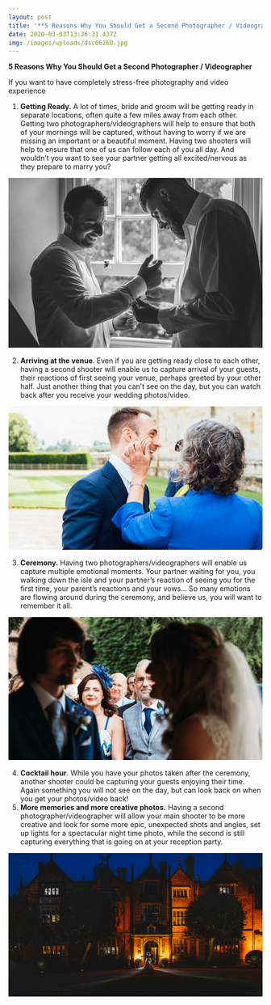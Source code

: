 ```yaml
---
layout: post
title: '**5 Reasons Why You Should Get a Second Photographer / Videographer**'
date: 2020-03-03T13:26:31.437Z
img: /images/uploads/dsc06268.jpg
---
```

**5 Reasons Why You Should Get a Second Photographer / Videographer**

If you want to have completely stress-free photography and video experience 

1. **Getting Ready.** A lot of times, bride and groom will be getting ready in separate locations, often quite a few miles away from each other. Getting two photographers/videographers will help to ensure that both of your mornings will be captured, without having to worry if we are missing an important or a beautiful moment. Having two shooters will help to ensure that one of us can follow each of you all day. And wouldn’t you want to see your partner getting all excited/nervous as they prepare to marry you? 

![Groom getting ready with his best man ](/images/uploads/charlotte-and-james-at-george-in-rye-181.jpg "groom getting ready with his best man on the wedding day morning ")

2. **Arriving at the venue**. Even if you are getting ready close to each other, having a second shooter will enable us to capture arrival of your guests, their reactions of first seeing your venue, perhaps greeted by your other half. Just another thing that you can’t see on the day, but you can watch back after you receive your wedding photos/video. 

![Groom greeting his aunt at the wedding morning ](/images/uploads/matt-and-jen-wedding-penshurst-place-0026_websize.jpg "wedding day morning")

3. **Ceremony.** Having two photographers/videographers will enable us capture multiple emotional moments. Your partner waiting for you, you walking down the isle and your partner’s reaction of seeing you for the first time, your parent’s reactions and your vows… So many emotions are flowing around during the ceremony, and believe us, you will want to remember it all. 

![Brides parents at the wedding ceremony](/images/uploads/matt-and-jess-to-edit-_-instinct-wedding-0515_websize.jpg "brides parents at the wedding ceremony at winters barn in Canterbury")

4. **Cocktail hour**. While you have your photos taken after the ceremony, another shooter could be capturing your guests enjoying their time. Again something you will not see on the day, but can look back on when you get your photos/video back!
5. **More memories and more creative photos.** Having a second photographer/videographer will allow your main shooter to be more creative and look for some more epic, unexpected shots and angles, set up lights for a spectacular night time photo, while the second is still capturing everything that is going on at your reception party.

![bride and groom posing outside their wedding venue at great fosters at night time.   ](/images/uploads/dsc06268.jpg "Great fosters wedding photography")
